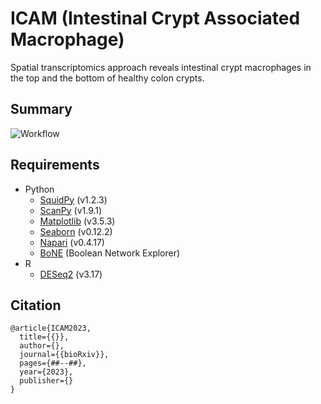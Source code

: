 # ICAM (Intestinal Crypt Associated Macrophage)
Spatial transcriptomics approach reveals intestinal crypt macrophages in the top and the bottom of healthy colon crypts.

## Summary
![Workflow](./figures/plot.png)


## Requirements
- Python
  - [SquidPy](https://squidpy.readthedocs.io/en/stable/index.html) (v1.2.3)
  - [ScanPy](https://scanpy.readthedocs.io/en/stable/) (v1.9.1)
  - [Matplotlib](https://matplotlib.org/) (v3.5.3)
  - [Seaborn](https://seaborn.pydata.org/index.html) (v0.12.2)
  - [Napari](https://napari.org/stable/) (v0.4.17)
  - [BoNE](https://github.com/sahoo00/BoNE) (Boolean Network Explorer)
- R 
  - [DESeq2](https://bioconductor.org/packages/release/bioc/html/DESeq2.html) (v3.17)


## Citation

```
@article{ICAM2023,
  title={{}},
  author={},
  journal={{bioRxiv}},
  pages={##--##},
  year={2023},
  publisher={}
}
```
